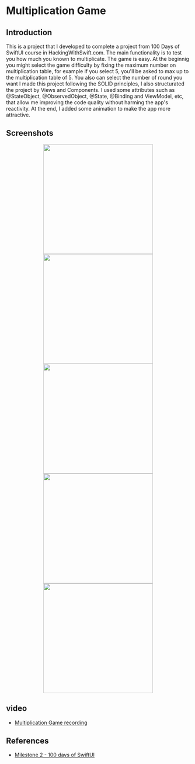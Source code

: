 # Multiplication Game

## Introduction

This is a project that I developed to complete a project from 100 Days of SwiftUI course in HackingWithSwift.com. The main functionality is to test you how much you known to multiplicate.
The game is easy. At the beginnig you might select the game difficulty by fixing the maximum number on multiplication table, for example if you select 5, you'll be asked to max up to the multiplication table of 5.
You also can select the number of round you want
I made this project following the SOLID principles, I also structurated the project by Views and Components. I used some attributes such as @StateObject, @ObservedObject, @State, @Binding and ViewModel, etc, that allow me improving the code quality without harming the app's reactivity.
At the end, I added some animation to make the app more attractive.

## Screenshots
  <div align="center">
    <img src="https://github.com/Reidevl/MultiplicationGame/blob/main/Resources/Simulator%20Screenshot%20-%20iPhone%2015%20Pro%20-%202024-03-07%20at%2013.10.23.png" width="300">
    <img src="https://github.com/Reidevl/MultiplicationGame/blob/main/Resources/Simulator%20Screenshot%20-%20iPhone%2015%20Pro%20-%202024-03-07%20at%2013.10.30.png" width="300">
    <img src="https://github.com/Reidevl/MultiplicationGame/blob/main/Resources/Simulator%20Screenshot%20-%20iPhone%2015%20Pro%20-%202024-03-07%20at%2013.10.50.png" width="300">
    <img src="https://github.com/Reidevl/MultiplicationGame/blob/main/Resources/Simulator%20Screenshot%20-%20iPhone%2015%20Pro%20-%202024-03-07%20at%2013.10.56.png" width="300">
    <img src="https://github.com/Reidevl/MultiplicationGame/blob/main/Resources/Simulator%20Screenshot%20-%20iPhone%2015%20Pro%20-%202024-03-07%20at%2013.11.10.png" width="300">
  </div>

  ## video
  - [Multiplication Game recording](https://drive.google.com/file/d/1EvRY0E77S8PR-KugvERFItPeiIMtEHao/view?usp=sharing)

## References

 - [Milestone 2 - 100 days of SwiftUI](https://www.hackingwithswift.com/guide/ios-swiftui/3/3/challenge)
